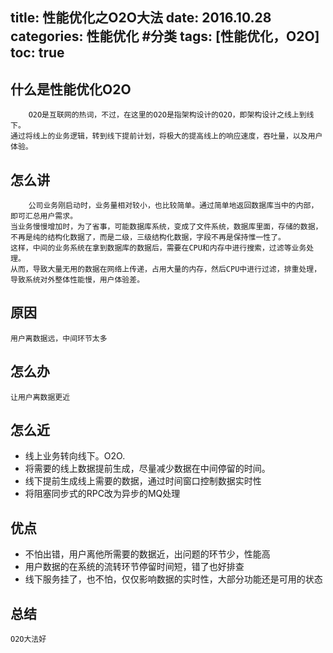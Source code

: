title: 性能优化之O2O大法
date: 2016.10.28
categories: 性能优化 #分类
tags: [性能优化，O2O]
toc: true
---

## 什么是性能优化O2O
```
    O2O是互联网的热词，不过，在这里的O2O是指架构设计的O2O，即架构设计之线上到线下。
通过将线上的业务逻辑，转到线下提前计划，将极大的提高线上的响应速度，吞吐量，以及用户体验。
```

## 怎么讲
```
    公司业务刚启动时，业务量相对较小，也比较简单。通过简单地返回数据库当中的内部，即可汇总用户需求。
当业务慢慢增加时，为了省事，可能数据库系统，变成了文件系统，数据库里面，存储的数据，不再是纯的结构化数据了，而是二级，三级结构化数据，字段不再是保持惟一性了。
这样，中间的业务系统在拿到数据库的数据后，需要在CPU和内存中进行搜索，过滤等业务处理。
从而，导致大量无用的数据在网络上传递，占用大量的内存，然后CPU中进行过滤，排重处理，导致系统对外整体性能慢，用户体验差。
```

## 原因
```
用户离数据远，中间环节太多
```

## 怎么办
```
让用户离数据更近
```

## 怎么近

* 线上业务转向线下。O2O.
* 将需要的线上数据提前生成，尽量减少数据在中间停留的时间。
* 线下提前生成线上需要的数据，通过时间窗口控制数据实时性
* 将阻塞同步式的RPC改为异步的MQ处理

## 优点
* 不怕出错，用户离他所需要的数据近，出问题的环节少，性能高
* 用户数据的在系统的流转环节停留时间短，错了也好排查
* 线下服务挂了，也不怕，仅仅影响数据的实时性，大部分功能还是可用的状态

## 总结
```
O2O大法好
```


